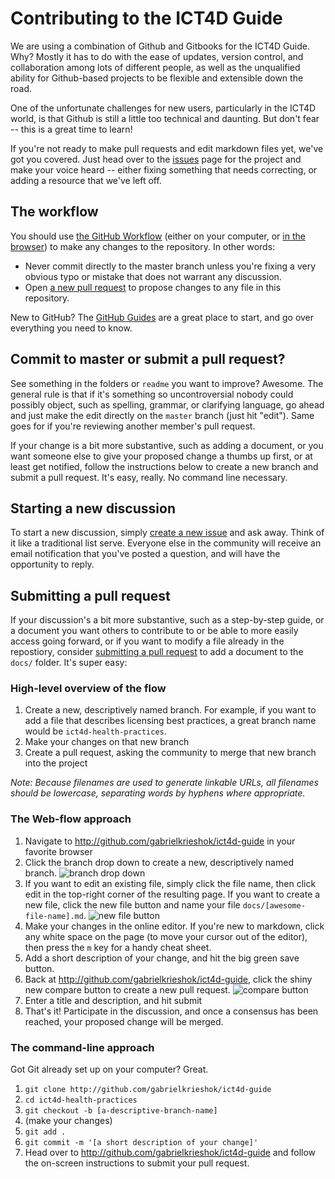 # Contributing to the ICT4D Guide

We are using a combination of Github and Gitbooks for the ICT4D Guide. Why? Mostly it has to do with the ease of updates, version control, and collaboration among lots of different people, as well as the unqualified ability for Github-based projects to be flexible and extensible down the road.

One of the unfortunate challenges for new users, particularly in the ICT4D world, is that Github is still a little too technical and daunting. But don't fear -- this is a great time to learn!

If you're not ready to make pull requests and edit markdown files yet, we've got you covered. Just head over to the [issues](https://github.com/gabrielkrieshok/ict4d-guide/issues) page for the project and make your voice heard -- either fixing something that needs correcting, or adding a resource that we've left off.



## The workflow

You should use [the GitHub Workflow](https://guides.github.com/introduction/flow/) (either on your computer, or [in the browser](https://github.com/blog/1557-github-flow-in-the-browser)) to make any changes to the repository. In other words:

* Never commit directly to the master branch unless you're fixing a very obvious typo or mistake that does not warrant any discussion.
* Open [a new pull request](https://github.com/https://github.com/gabrielkrieshok/ict4d-guide/compare) to propose changes to any file in this repository.

New to GitHub? The [GitHub Guides](http://guides.github.com) are a great place to start, and go over everything you need to know.

## Commit to master or submit a pull request?

See something in the folders or `readme` you want to improve? Awesome. The general rule is that if it's something so uncontroversial nobody could possibly object, such as spelling, grammar, or clarifying language, go ahead and just make the edit directly on the `master` branch (just hit "edit"). Same goes for if you're reviewing another member's pull request.

If your change is a bit more substantive, such as adding a document, or you want someone else to give your proposed change a thumbs up first, or at least get notified, follow the instructions below to create a new branch and submit a pull request. It's easy, really. No command line necessary.

## Starting a new discussion

To start a new discussion, simply [create a new issue](https://github.com/gabrielkrieshok/ict4d-guide/issues/new) and ask away. Think of it like a traditional list serve. Everyone else in the community will receive an email notification that you've posted a question, and will have the opportunity to reply.

## Submitting a pull request

If your discussion's a bit more substantive, such as a step-by-step guide, or a document you want others to contribute to or be able to more easily access going forward, or if you want to modify a file already in the repostiory, consider [submitting a pull request](https://help.github.com/articles/creating-a-pull-request) to add a document to the `docs/` folder. It's super easy:

### High-level overview of the flow

1. Create a new, descriptively named branch. For example, if you want to add a file that describes licensing best practices, a great branch name would be `ict4d-health-practices`.
2. Make your changes on that new branch
3. Create a pull request, asking the community to merge that new branch into the project

*Note: Because filenames are used to generate linkable URLs, all filenames should be lowercase, separating words by hyphens where appropriate.*

### The Web-flow approach

1. Navigate to http://github.com/gabrielkrieshok/ict4d-guide in your favorite browser
2. Click the branch drop down to create a new, descriptively named branch. ![branch drop down](https://f.cloud.github.com/assets/282759/1035804/61aaff16-0f30-11e3-916b-452a8665425e.png)
3. If you want to edit an existing file, simply click the file name, then click edit in the top-right corner of the resulting page. If you want to create a new file, click the new file button and name your file `docs/[awesome-file-name].md`. ![new file button](https://f.cloud.github.com/assets/282759/1035818/9f60f770-0f30-11e3-9205-0157abee2d75.png)
4. Make your changes in the online editor. If you're new to markdown, click any white space on the page (to move your cursor out of the editor), then press the `m` key for a handy cheat sheet.
5. Add a short description of your change, and hit the big green save button.
6. Back at http://github.com/gabrielkrieshok/ict4d-guide, click the shiny new compare button to create a new pull request. ![compare button](https://f.cloud.github.com/assets/282759/1035855/764a0bf0-0f31-11e3-8c05-ddbe0b56e227.png)
7. Enter a title and description, and hit submit
8. That's it! Participate in the discussion, and once a consensus has been reached, your proposed change will be merged.

### The command-line approach

Got Git already set up on your computer? Great.

1. `git clone http://github.com/gabrielkrieshok/ict4d-guide`
2. `cd ict4d-health-practices`
3. `git checkout -b [a-descriptive-branch-name]`
4. (make your changes)
5. `git add .`
6. `git commit -m '[a short description of your change]'`
7. Head over to http://github.com/gabrielkrieshok/ict4d-guide and follow the on-screen instructions to submit your pull request.
